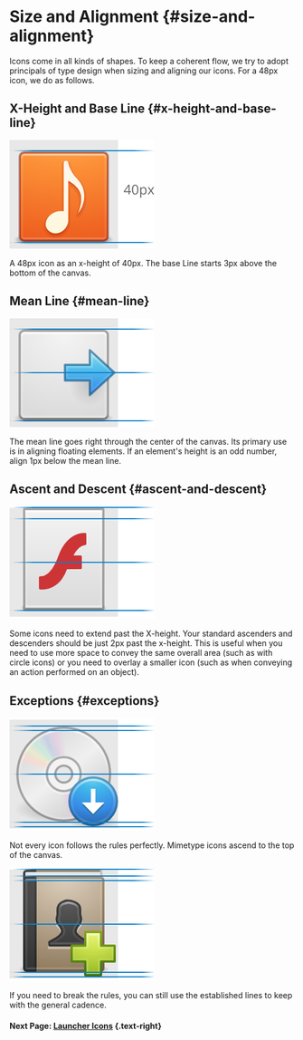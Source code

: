 # Size and Alignment {#size-and-alignment}

Icons come in all kinds of shapes. To keep a coherent flow, we try to adopt principals of type design when sizing and aligning our icons. For a 48px icon, we do as follows.

## X-Height and Base Line {#x-height-and-base-line}
![](/images/docs/human-interface-guidelines/size-and-alignment/x-height-and-base-line.png)

A 48px icon as an x-height of 40px. The base Line starts 3px above the bottom of the canvas.

## Mean Line {#mean-line}
![](/images/docs/human-interface-guidelines/size-and-alignment/mean-line.png)

The mean line goes right through the center of the canvas. Its primary use is in aligning floating elements. If an element's height is an odd number, align 1px below the mean line.

## Ascent and Descent {#ascent-and-descent}
![](/images/docs/human-interface-guidelines/size-and-alignment/ascent-and-descent.png)

Some icons need to extend past the X-height. Your standard ascenders and descenders should be just 2px past the x-height. This is useful when you need to use more space to convey the same overall area (such as with circle icons) or you need to overlay a smaller icon (such as when conveying an action performed on an object).

## Exceptions {#exceptions}
![](/images/docs/human-interface-guidelines/size-and-alignment/exceptions-1.png)

Not every icon follows the rules perfectly. Mimetype icons ascend to the top of the canvas.

![](/images/docs/human-interface-guidelines/size-and-alignment/exceptions-2.png)

If you need to break the rules, you can still use the established lines to keep with the general cadence.

#### Next Page: [Launcher Icons](/docs/human-interface-guidelines/launcher-icons) {.text-right}
